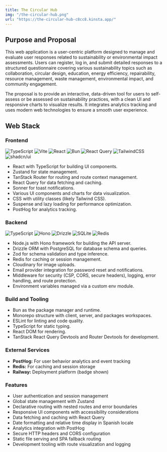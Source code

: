 ```yaml
---
title: The Circular Hub
img: "/the-circular-hub.png"
url: "https://the-circular-hub-c8cc8.kinsta.app/"
---
```


## Purpose and Proposal

This web application is a user-centric platform designed to manage and evaluate user responses related to sustainability or
environmental impact assessments. Users can register, log in, and submit detailed responses to a structured questionnaire covering
various sustainability topics such as collaboration, circular design, education, energy efficiency, repairability, resource
management, waste management, environmental impact, and community engagement.

The proposal is to provide an interactive, data-driven tool for users to self-assess or be assessed on sustainability practices, with
a clean UI and responsive charts to visualize results. It integrates analytics tracking and uses modern web technologies to ensure a
smooth user experience.

## Web Stack

### Frontend

![TypeScript](https://img.shields.io/badge/typescript-%23007ACC.svg?style=flat&logo=typescript&logoColor=white) ![Vite](https://img.shields.io/badge/Vite-646CFF?logo=vite&logoColor=fff) ![React](https://img.shields.io/badge/react-%2320232a.svg?style=flat&logo=react&logoColor=%2361DAFB) ![Bun](https://img.shields.io/badge/Bun-%23000000.svg?style=flat&logo=bun&logoColor=white) ![React Query](https://img.shields.io/badge/React%20Query-FF4154?logo=reactquery&logoColor=fff) ![TailwindCSS](https://img.shields.io/badge/tailwindcss-%2338B2AC.svg?style=flat&logo=tailwind-css&logoColor=white) ![shadcn/ui](https://img.shields.io/badge/shadcn%2Fui-000?logo=shadcnui&logoColor=fff)

- React with TypeScript for building UI components.
- Zustand for state management.
- TanStack Router for routing and route context management.
- React Query for data fetching and caching.
- Sonner for toast notifications.
- Various UI components and charts for data visualization.
- CSS with utility classes (likely Tailwind CSS).
- Suspense and lazy loading for performance optimization.
- PostHog for analytics tracking.

### Backend

![TypeScript](https://img.shields.io/badge/typescript-%23007ACC.svg?style=flat&logo=typescript&logoColor=white) ![Hono](https://img.shields.io/badge/Hono-E36002?logo=hono&logoColor=fff) ![Drizzle](https://img.shields.io/badge/Drizzle-C5F74F?logo=drizzle&logoColor=000) ![SQLite](https://img.shields.io/badge/SQLite-%2307405e.svg?logo=sqlite&logoColor=white) ![Redis](https://img.shields.io/badge/Redis-%23DD0031.svg?logo=redis&logoColor=white)

- Node.js with Hono framework for building the API server.
- Drizzle ORM with PostgreSQL for database schema and queries.
- Zod for schema validation and type inference.
- Redis for caching or session management.
- Cloudinary for image uploads.
- Email provider integration for password reset and notifications.
- Middleware for security (CSP, CORS, secure headers), logging, error handling, and route protection.
- Environment variables managed via a custom env module.

### Build and Tooling

- Bun as the package manager and runtime.
- Monorepo structure with client, server, and packages workspaces.
- ESLint for linting and code quality.
- TypeScript for static typing.
- React DOM for rendering.
- TanStack React Query Devtools and Router Devtools for development.

### External Services

- **PostHog:** For user behavior analytics and event tracking
- **Redis:** For caching and session storage
- **Railway:** Deployment platform (badge shown)

### Features

- User authentication and session management
- Global state management with Zustand
- Declarative routing with nested routes and error boundaries
- Responsive UI components with accessibility considerations
- Data fetching and caching with React Query
- Date formatting and relative time display in Spanish locale
- Analytics integration with PostHog
- Secure HTTP headers and CORS configuration
- Static file serving and SPA fallback routing
- Development tooling with route visualization and logging
